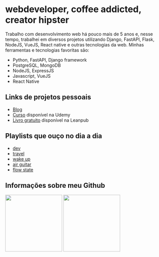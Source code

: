 # webdeveloper, coffee addicted, creator hipster

Trabalho com desenvolvimento web há pouco mais de 5 anos e, nesse tempo, trabalhei em diversos projetos utilizando Django, FastAPI, Flask, NodeJS, VueJS, React native e outras tecnologias da web. Minhas ferramentas e tecnologias favoritas são:

- Python, FastAPI, Django framework
- PostgreSQL, MongoDB
- NodeJS, ExpressJS
- Javascript, VueJS
- React Native

## Links de projetos pessoais

- [Blog](https://bit.ly/2Pn9OHQ)
- [Curso](https://bit.ly/3uwIpmC) disponível na Udemy
- [Livro gratuito](https://bit.ly/3pR3Ong) disponível na Leanpub

## Playlists que ouço no dia a dia

- [dev](https://open.spotify.com/playlist/22SW7vJu2XSrSfSXP8kckN?si=09qX4v7SQESOps6ip2ILAQ)
- [travel](https://open.spotify.com/playlist/5FsK70mHNVfi18HHVXhOgb?si=zzqTh3vETSmWI6oXLabv5g)
- [wake up](https://open.spotify.com/playlist/6T7P9Ny240mfEfhhoTEuVo?si=kJ8zV46_SaavgzTdhK17Fg)
- [air guitar](https://open.spotify.com/playlist/6dVmCdjkxbystaxsSMFGD0?si=l0xHKHPlSESHVbMHP3BzWw)
- [flow state](https://open.spotify.com/playlist/7AoDj0SJdP15696irlYz4W?si=e52b7c7774594c6a)

## Informações sobre meu Github

<div>
<img height="180em" src="https://github-readme-stats.vercel.app/api?username=tchaguitos&show_icons=true&theme=tokyonight&include_all_commits=true&count_private=true&locale=pt-br"/>

<img height="180em" src="https://github-readme-stats.vercel.app/api/top-langs/?username=tchaguitos&layout=compact&locale=pt-br&show_icons=true&theme=tokyonight&&include_all_commits=true&count_private=true"/>    
</div>
